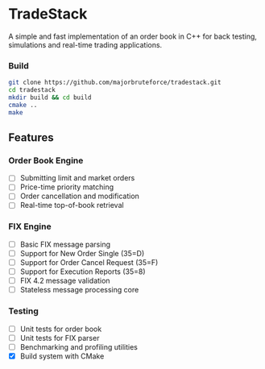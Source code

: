 # TradeStack

A simple and fast implementation of an order book in C++ for 
back testing, simulations and real-time trading applications.

### Build
```bash
git clone https://github.com/majorbruteforce/tradestack.git
cd tradestack
mkdir build && cd build
cmake ..
make
```

## Features

### Order Book Engine
- [ ] Submitting limit and market orders
- [ ] Price-time priority matching
- [ ] Order cancellation and modification
- [ ] Real-time top-of-book retrieval

### FIX Engine
- [ ] Basic FIX message parsing
- [ ] Support for New Order Single (35=D)
- [ ] Support for Order Cancel Request (35=F)
- [ ] Support for Execution Reports (35=8)
- [ ] FIX 4.2 message validation
- [ ] Stateless message processing core

### Testing
- [ ] Unit tests for order book
- [ ] Unit tests for FIX parser
- [ ] Benchmarking and profiling utilities
- [X] Build system with CMake
